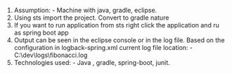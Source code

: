 1.	Assumption: - Machine with java, gradle, eclipse.
2.	Using sts import the project. Convert to gradle nature
3.	If you want to run application from sts right click the application and ru as spring boot app
4.	Output can be seen in the eclipse console or in the log file. Based on the configuration in logback-spring.xml current log file location: - C:\dev\logs\fibonacci.log
5.	Technologies used: - Java , gradle, spring-boot, junit.
